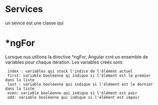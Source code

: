 # Services

un sevice est une classe qui 
# *ngFor
 Lorsque nus utilions la directive *ngFor, Angular crré un ensemble de variables pour chaque itération. Les variables créés sont: 
     
     index : variables qui stock l'indice de l'élément actuel 
     first: variable booléenne qi indique si l'élément est le premier  dans la liste 
     last : variable booléenne qui indique si l'élément est le dernier dans la liste
     even: variable booléenne qui indique si l'élément est pair
     odd: variable booléenne qui indique si l'élément est impair